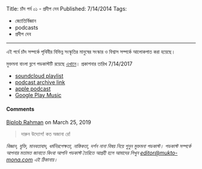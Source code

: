 Title: চাঁদ পর্ব ০১ - প্রদীপ দেব
Published: 7/14/2014
Tags:
  - জ্যোতির্বিজ্ঞান
  - podcasts
  - প্রদীপ দেব
---
এই পর্বে চাঁদ সম্পর্কে পৃথিবীর বিভিন্ন সংস্কৃতির মানুষের সংস্কার ও বিশ্বাস সম্পর্কে আলোকপাত করা হয়েছে।

মুক্তমনা বাংলা ব্লগে পডকাস্টটি রয়েছে [এখানে](https://drive.google.com/open?id=1B3N6dKODMvwiSBOe5AxRg_FEVFodBC9X)। প্রকাশনার তারিখ 7/14/2017

- [soundcloud playlist](https://soundcloud.com/mukto-mona)
- [podcast archive link](http://web.archive.org/web/20191023151006/http://podcast.mukto-mona.com)
- [apple podcast](https://podcasts.apple.com/us/podcast/id1212085883)
- [Google Play Music](https://play.google.com/music/listen#/ps/Izc4javhi5igs66olhdfex42cxa)

#### Comments
[Biplob Rahman](https://disqus.com/by/biplobrahman/) on March 25, 2019
> দারুন উদ্যোগ! কত অজানা রে!

_বিজ্ঞান, যুক্তি, মানবতাবাদ, ধর্মনিরপেক্ষতা, নাস্তিকতা, দর্শন নানা বিষয় নিয়ে শুনুন মুক্তমনা পডকাস্ট। পডকাস্ট সম্পর্কে আপনার মতামত জানাতে কিংবা আপনি পডকাস্ট তৈরিতে আগ্রহী হলে আমাদের লিখুন editor@mukto-mona.com এই ঠিকানায়।_
